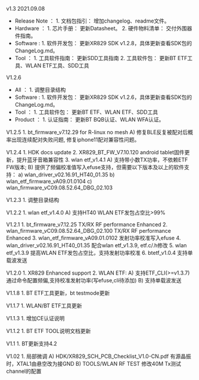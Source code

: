 v1.3    2021.09.08
* Release Note  ：
        1. 文档包指引： 增加changelog、readme文件。
* Hardware      ：
        1. 芯片手册： 更新Datasheet。
        2. 硬件物料清单： 交付外围器件指南。
* Software      :
        1. 软件开发包： 更新XR829 SDK v1.2.8，具体更新查看SDK包的ChangeLog.md。
* Tool          ：
        1. 工具软件指南： 更新SDD工具指南
        2. 工具软件包： 更新BT ETF工具、WLAN ETF工具、SDD工具

V1.2.6

* All           ：
        1. 调整目录结构
* Software      :
        1. 软件开发包： 更新XR829 SDK v1.2.6，具体更新查看SDK包的ChangeLog.md。
* Tool          ：
        1. 工具软件包： 更新BT ETF、WLAN ETF、SDD工具
* Product       ：
        1. 认证指南： 更新BT BQB认证、WLAN WFA认证。

V1.2.5
        1. bt_firmware_v7.12.29 for R-linux no mesh
        A) 修复BLE反复被配对后概率出现连续配对失败问题, 修复iphone11配对兼容性问题。

V1.2.4
        1. HDK docs update
        2. XR829_BT_FW_V7.10.120 android tablet固件更新，提升蓝牙音箱兼容性
        3. wlan etf_v1.4.1
        A) 支持带小数TX功率，不依赖ETF FW版本;
        B) 提供了频偏校准值写入efuse支持，但需要以下版本及以上的软件支持：
                a) wlan_driver_v02.16.91_HT40_01.35
                b) wlan_etf_firmware_vA09.01.0104
                c) wlan_firmware_vC09.08.52.64_DBG_02.103

V1.2.3
        1. 调整目录结构

V1.2.2
        1. wlan etf_v1.4.0
        A) 支持HT40 WLAN ETF发包占空比>99%

V1.2.1
        1. bt_firmware_v7.12.25  TX/RX RF performance Enhanced
        2. wlan_firmware_vC09.08.52.64_DBG_02.100   TX/RX RF performance Enhanced
        3. wlan_etf_firmware_vA09.01.0102 发射功率校准写入efuse
        4. wlan_driver_v02.16.91_HT40_01.35   配合wlan etf_v1.3.9, etf.c/.h修改
        5. wlan etf_v1.3.9  提高WLAN ETF发包占空比，支持发射功率校准
        6. btetf_v1.0.4  支持单载波发送

V1.2.0
        1. XR829 Enhanced support
        2. WLAN ETF:
        A) 支持ETF_CLI(>=v1.3.7)通过命令配置频偏,支持校准发射功率(写efuse,cli待添加)
        B) 支持单载波发送

V1.1.8
        1. BT ETF工具更新，bt testmode更新

V1.1.7
        1. WLAN/BT ETF工具更新

V1.1.3 
        1. 增加CE认证说明

V1.1.2 
        1. BT ETF TOOL说明文档更新

V1.1
        1. BT更新支持4.2

V1.02 
        1. 局部微调
        A) HDK/XR829_SCH_PCB_Checklist_V1.0-CN.pdf
           有源晶振时，XTAL1由悬空改为接GND
        B) TOOLS/WLAN RF TEST 
           修改40M Tx测试channel的配置